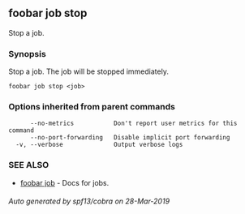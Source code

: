 ## foobar job stop

Stop a job.

### Synopsis


Stop a job.  The job will be stopped immediately.

```
foobar job stop <job>
```

### Options inherited from parent commands

```
      --no-metrics           Don't report user metrics for this command
      --no-port-forwarding   Disable implicit port forwarding
  -v, --verbose              Output verbose logs
```

### SEE ALSO
* [foobar job](foobar_job.md)	 - Docs for jobs.

###### Auto generated by spf13/cobra on 28-Mar-2019

